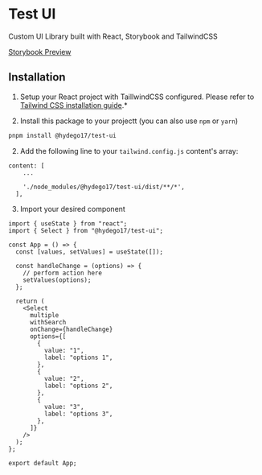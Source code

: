 # Test UI

Custom UI Library built with React, Storybook and TailwindCSS

[Storybook Preview](https://main--65ca6b83f6fd47bf53cbe1f4.chromatic.com)

## Installation

1. Setup your React project with TaillwindCSS configured. Please refer to [Tailwind CSS installation guide](https://tailwindcss.com/docs/installation/framework-guides).\*

2. Install this package to your projectt (you can also use `npm` or `yarn`)

```sh
pnpm install @hydego17/test-ui
```

2. Add the following line to your `tailwind.config.js` content's array:

```
content: [
    ...

    './node_modules/@hydego17/test-ui/dist/**/*',
  ],
```

3. Import your desired component

```tsx
import { useState } from "react";
import { Select } from "@hydego17/test-ui";

const App = () => {
  const [values, setValues] = useState([]);

  const handleChange = (options) => {
    // perform action here
    setValues(options);
  };

  return (
    <Select
      multiple
      withSearch
      onChange={handleChange}
      options={[
        {
          value: "1",
          label: "options 1",
        },
        {
          value: "2",
          label: "options 2",
        },
        {
          value: "3",
          label: "options 3",
        },
      ]}
    />
  );
};

export default App;
```
